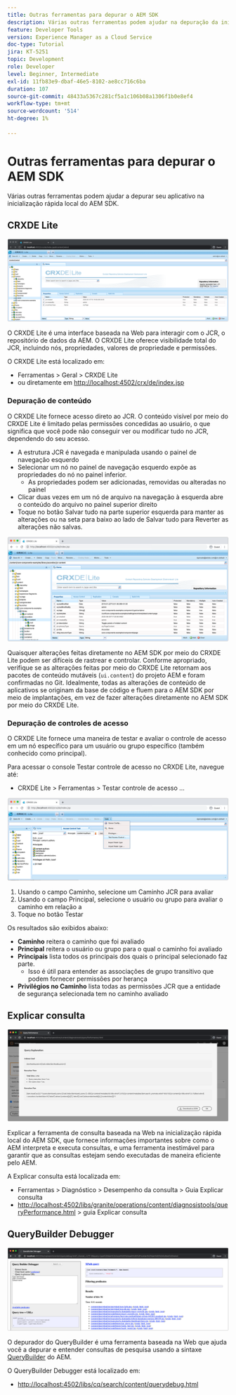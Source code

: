 ```yaml
---
title: Outras ferramentas para depurar o AEM SDK
description: Várias outras ferramentas podem ajudar na depuração da inicialização rápida local do AEM SDK.
feature: Developer Tools
version: Experience Manager as a Cloud Service
doc-type: Tutorial
jira: KT-5251
topic: Development
role: Developer
level: Beginner, Intermediate
exl-id: 11fb83e9-dbaf-46e5-8102-ae8cc716c6ba
duration: 107
source-git-commit: 48433a5367c281cf5a1c106b08a1306f1b0e8ef4
workflow-type: tm+mt
source-wordcount: '514'
ht-degree: 1%

---
```


# Outras ferramentas para depurar o AEM SDK

Várias outras ferramentas podem ajudar a depurar seu aplicativo na inicialização rápida local do AEM SDK.

## CRXDE Lite

![CRXDE Lite](./assets/other-tools/crxde-lite.png)

O CRXDE Lite é uma interface baseada na Web para interagir com o JCR, o repositório de dados da AEM. O CRXDE Lite oferece visibilidade total do JCR, incluindo nós, propriedades, valores de propriedade e permissões.

O CRXDE Lite está localizado em:

+ Ferramentas > Geral > CRXDE Lite
+ ou diretamente em [http://localhost:4502/crx/de/index.jsp](http://localhost:4502/crx/de/index.jsp)

### Depuração de conteúdo

O CRXDE Lite fornece acesso direto ao JCR. O conteúdo visível por meio do CRXDE Lite é limitado pelas permissões concedidas ao usuário, o que significa que você pode não conseguir ver ou modificar tudo no JCR, dependendo do seu acesso.

+ A estrutura JCR é navegada e manipulada usando o painel de navegação esquerdo
+ Selecionar um nó no painel de navegação esquerdo expõe as propriedades do nó no painel inferior.
   + As propriedades podem ser adicionadas, removidas ou alteradas no painel
+ Clicar duas vezes em um nó de arquivo na navegação à esquerda abre o conteúdo do arquivo no painel superior direito
+ Toque no botão Salvar tudo na parte superior esquerda para manter as alterações ou na seta para baixo ao lado de Salvar tudo para Reverter as alterações não salvas.

![CRXDE Lite - Depurando Conteúdo](./assets/other-tools/crxde-lite__debugging-content.png)

Quaisquer alterações feitas diretamente no AEM SDK por meio do CRXDE Lite podem ser difíceis de rastrear e controlar. Conforme apropriado, verifique se as alterações feitas por meio do CRXDE Lite retornam aos pacotes de conteúdo mutáveis (`ui.content`) do projeto AEM e foram confirmadas no Git. Idealmente, todas as alterações de conteúdo de aplicativos se originam da base de código e fluem para o AEM SDK por meio de implantações, em vez de fazer alterações diretamente no AEM SDK por meio do CRXDE Lite.

### Depuração de controles de acesso

O CRXDE Lite fornece uma maneira de testar e avaliar o controle de acesso em um nó específico para um usuário ou grupo específico (também conhecido como principal).

Para acessar o console Testar controle de acesso no CRXDE Lite, navegue até:

+ CRXDE Lite > Ferramentas > Testar controle de acesso ...

![CRXDE Lite - Testar Controle de Acesso](./assets/other-tools/crxde-lite__test-access-control.png)

1. Usando o campo Caminho, selecione um Caminho JCR para avaliar
1. Usando o campo Principal, selecione o usuário ou grupo para avaliar o caminho em relação a
1. Toque no botão Testar

Os resultados são exibidos abaixo:

+ __Caminho__ reitera o caminho que foi avaliado
+ __Principal__ reitera o usuário ou grupo para o qual o caminho foi avaliado
+ __Principais__ lista todos os principais dos quais o principal selecionado faz parte.
   + Isso é útil para entender as associações de grupo transitivo que podem fornecer permissões por herança
+ __Privilégios no Caminho__ lista todas as permissões JCR que a entidade de segurança selecionada tem no caminho avaliado

## Explicar consulta

![Explicar consulta](./assets/other-tools/explain-query.png)

Explicar a ferramenta de consulta baseada na Web na inicialização rápida local do AEM SDK, que fornece informações importantes sobre como o AEM interpreta e executa consultas, e uma ferramenta inestimável para garantir que as consultas estejam sendo executadas de maneira eficiente pelo AEM.

A Explicar consulta está localizada em:

+ Ferramentas > Diagnóstico > Desempenho da consulta > Guia Explicar consulta
+ [http://localhost:4502/libs/granite/operations/content/diagnosistools/queryPerformance.html](http://localhost:4502/libs/granite/operations/content/diagnosistools/queryPerformance.html) > guia Explicar consulta

## QueryBuilder Debugger

![Depurador do QueryBuilder](./assets/other-tools/query-debugger.png)

O depurador do QueryBuilder é uma ferramenta baseada na Web que ajuda você a depurar e entender consultas de pesquisa usando a sintaxe [QueryBuilder](https://experienceleague.adobe.com/docs/experience-manager-65/developing/platform/query-builder/querybuilder-api.html?lang=pt-BR) do AEM.

O QueryBuilder Debugger está localizado em:

+ [http://localhost:4502/libs/cq/search/content/querydebug.html](http://localhost:4502/libs/cq/search/content/querydebug.html)
